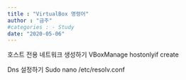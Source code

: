 ```yaml
---
title : "VirtualBox 명령어"
author : "금주"
#categories : - Study
date: "2020-05-06"
---
```


호스트 전용 네트워크 생성하기
VBoxManage hostonlyif create

Dns 설정하기
Sudo nano /etc/resolv.conf